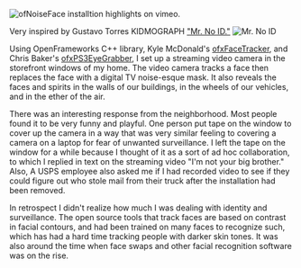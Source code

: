 ![ofNoiseFace installtion highlights on vimeo.](https://vimeo.com/149104125)

Very inspired by Gustavo Torres KIDMOGRAPH ["Mr. No ID."](http://kidmograph.tumblr.com/post/65849295688/mr-no-id)
![Mr. No ID](http://78.media.tumblr.com/16bc2182cc361e3b4d519f54c30fd164/tumblr_mvo1pyoQ3h1rsdpaso1_500.gif)

Using OpenFrameworks C++ library, Kyle McDonald's [ofxFaceTracker](https://github.com/kylemcdonald/ofxFaceTracker), and Chris Baker's [ofxPS3EyeGrabber](https://github.com/bakercp/ofxPS3EyeGrabber), I set up a streaming video camera in the storefront windows of my home. The video camera tracks a face then replaces the face with a digital TV noise-esque mask. It also reveals the faces and spirits in the walls of our buildings, in the wheels of our vehicles, and in the ether of the air.

There was an interesting response from the neighborhood. Most people found it to be very funny and playful. One person put tape on the window to cover up the camera in a way that was very similar feeling to covering a camera on a laptop for fear of unwanted surveillance. I left the tape on the window for a while because I thought of it as a sort of ad hoc collaboration, to which I replied in text on the streaming video "I'm not your big brother." Also, A USPS employee also asked me if I had recorded video to see if they could figure out who stole mail from their truck after the installation had been removed.

In retrospect I didn't realize how much I was dealing with identity and surveillance. The open source tools that track faces are based on contrast in facial contours, and had been trained on many faces to recognize such, which has had a hard time tracking people with darker skin tones. It was also around the time when face swaps and other facial recognition software was on the rise.
